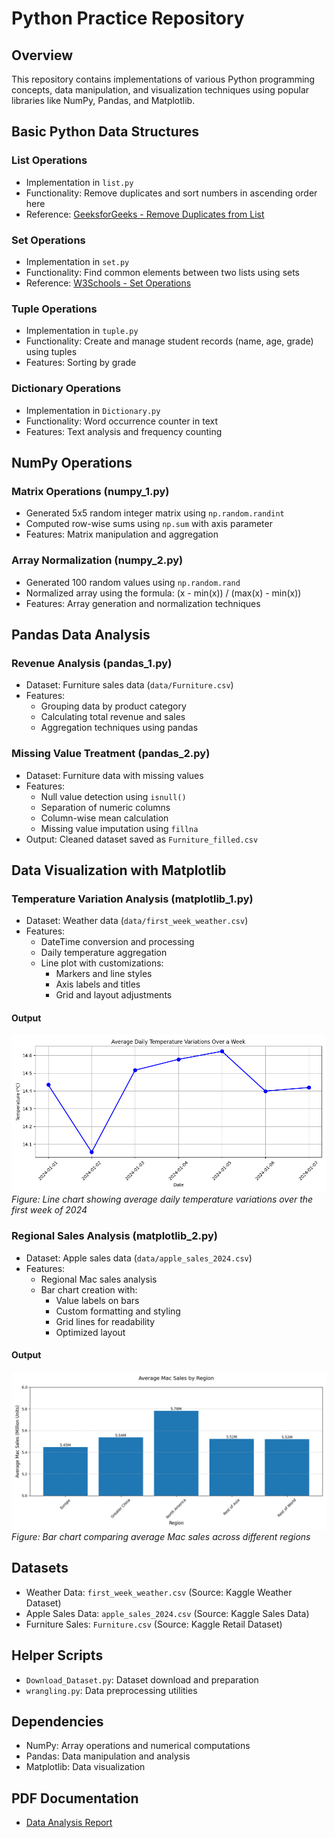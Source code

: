 ﻿# Python Practice Repository

## Overview
This repository contains implementations of various Python programming concepts, data manipulation, and visualization techniques using popular libraries like NumPy, Pandas, and Matplotlib. 

## Basic Python Data Structures

### List Operations
- Implementation in `list.py`
- Functionality: Remove duplicates and sort numbers in ascending order here
- Reference: [GeeksforGeeks - Remove Duplicates from List](https://www.geeksforgeeks.org/python-ways-to-remove-duplicates-from-list/)

### Set Operations
- Implementation in `set.py`
- Functionality: Find common elements between two lists using sets
- Reference: [W3Schools - Set Operations](https://www.w3schools.com/python/ref_set_intersection.asp)

### Tuple Operations
- Implementation in `tuple.py`
- Functionality: Create and manage student records (name, age, grade) using tuples
- Features: Sorting by grade

### Dictionary Operations
- Implementation in `Dictionary.py`
- Functionality: Word occurrence counter in text
- Features: Text analysis and frequency counting

## NumPy Operations

### Matrix Operations (numpy_1.py)
- Generated 5x5 random integer matrix using `np.random.randint`
- Computed row-wise sums using `np.sum` with axis parameter
- Features: Matrix manipulation and aggregation

### Array Normalization (numpy_2.py)
- Generated 100 random values using `np.random.rand`
- Normalized array using the formula: (x - min(x)) / (max(x) - min(x))
- Features: Array generation and normalization techniques

## Pandas Data Analysis

### Revenue Analysis (pandas_1.py)
- Dataset: Furniture sales data (`data/Furniture.csv`)
- Features:
  - Grouping data by product category
  - Calculating total revenue and sales
  - Aggregation techniques using pandas

### Missing Value Treatment (pandas_2.py)
- Dataset: Furniture data with missing values
- Features:
  - Null value detection using `isnull()`
  - Separation of numeric columns
  - Column-wise mean calculation
  - Missing value imputation using `fillna`
- Output: Cleaned dataset saved as `Furniture_filled.csv`

## Data Visualization with Matplotlib

### Temperature Variation Analysis (matplotlib_1.py)
- Dataset: Weather data (`data/first_week_weather.csv`)
- Features:
  - DateTime conversion and processing
  - Daily temperature aggregation
  - Line plot with customizations:
    - Markers and line styles
    - Axis labels and titles
    - Grid and layout adjustments

#### Output
![Temperature Variation Over a Week](latex/Figure_1.png)
*Figure: Line chart showing average daily temperature variations over the first week of 2024*

### Regional Sales Analysis (matplotlib_2.py)
- Dataset: Apple sales data (`data/apple_sales_2024.csv`)
- Features:
  - Regional Mac sales analysis
  - Bar chart creation with:
    - Value labels on bars
    - Custom formatting and styling
    - Grid lines for readability
    - Optimized layout

#### Output
![Regional Mac Sales Analysis](latex/Figure_2.png)
*Figure: Bar chart comparing average Mac sales across different regions*

## Datasets
- Weather Data: `first_week_weather.csv` (Source: Kaggle Weather Dataset)
- Apple Sales Data: `apple_sales_2024.csv` (Source: Kaggle Sales Data)
- Furniture Sales: `Furniture.csv` (Source: Kaggle Retail Dataset)

## Helper Scripts
- `Download_Dataset.py`: Dataset download and preparation
- `wrangling.py`: Data preprocessing utilities

## Dependencies
- NumPy: Array operations and numerical computations
- Pandas: Data manipulation and analysis
- Matplotlib: Data visualization

## PDF Documentation
- [Data Analysis Report](DataAnalysis.pdf)

